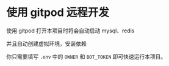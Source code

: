 # 使用 gitpod 远程开发

使用 gitpod 打开本项目时将会自动启动 mysql、redis

并且自动创建虚拟环境，安装依赖

你只需要填写 `.env` 中的 `OWNER` 和 `BOT_TOKEN` 即可快速运行本项目。
